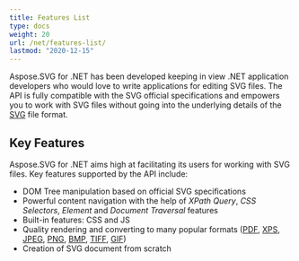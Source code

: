 ```yaml
---
title: Features List
type: docs
weight: 20
url: /net/features-list/
lastmod: "2020-12-15"
---
```


Aspose.SVG for .NET has been developed keeping in view .NET application developers who would love to write applications for editing SVG files. The API is fully compatible with the SVG official specifications and empowers you to work with SVG files without going into the underlying details of the [SVG](https://docs.fileformat.com/page-description-language/svg/) file format.

## **Key Features**

Aspose.SVG for .NET aims high at facilitating its users for working with SVG files. Key features supported by the API include:

- DOM Tree manipulation based on official SVG specifications
- Powerful content navigation with the help of *XPath Query*, *CSS Selectors*, *Element* and *Document Traversal* features
- Built-in features: CSS and JS
- Quality rendering and converting to many popular formats ([PDF](https://docs.fileformat.com/pdf/), [XPS](https://docs.fileformat.com/page-description-language/xps/), [JPEG](https://docs.fileformat.com/image/jpeg/), [PNG](https://docs.fileformat.com/image/png/), [BMP](https://docs.fileformat.com/image/bmp/), [TIFF](https://docs.fileformat.com/image/tiff/), [GIF](https://docs.fileformat.com/image/gif/))
- Creation of SVG document from scratch
